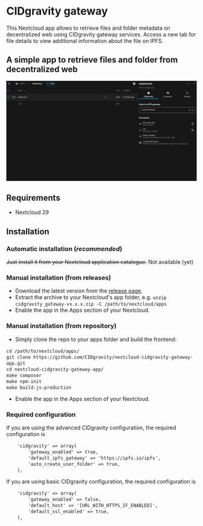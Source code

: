 # CIDgravity gateway

This Nextcloud app allows to retrieve files and folder metadata on decentralized web using CIDgravity gateway services.
Access a new tab for file details to view additional information about the file on IPFS.

## A simple app to retrieve files and folder from decentralized web

![](screenshots/app1.png)

## Requirements
* Nextcloud 29

## Installation
### Automatic installation (*recommended*)
~~Just install it from your Nextcloud application catalogue.~~ Not available (yet)

### Manual installation (from releases)
* Download the latest version from the [release page](https://github.com/CIDgravity/nextcloud-cidgravity-gateway-app/releases/latest).
* Extract the archive to your Nextcloud's app folder, e.g. `unzip cidgravity_gateway-vx.x.x.zip -C /path/to/nextcloud/apps`
* Enable the app in the Apps section of your Nextcloud.

### Manual installation (from repository)
* Simply clone the repo to your apps folder and build the frontend:

```
cd /path/to/nextcloud/apps/
git clone https://github.com/CIDgravity/nextcloud-cidgravity-gateway-app.git
cd nextcloud-cidgravity-gateway-app/
make composer
make npm-init
make build-js-production
```

* Enable the app in the Apps section of your Nextcloud.

### Required configuration

If you are using the advanced CIDgravity configuration, the required configuration is

```
    'cidgravity' => array(
        'gateway_enabled' => true,
        'default_ipfs_gateway' => 'https://ipfs.io/ipfs',
        'auto_create_user_folder' => true,
    ),
```

If you are using basic CIDgravity configuration, the required configuration is

```
    'cidgravity' => array(
        'gateway_enabled' => false,
        'default_host' => '[URL_WITH_HTTPS_IF_ENABLED]',
        'default_ssl_enabled' => true,
    ),
```
